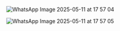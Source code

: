 
![WhatsApp Image 2025-05-11 at 17 57 04](https://github.com/user-attachments/assets/d5774a1a-3df7-47a5-baed-2d12640c470d)

![WhatsApp Image 2025-05-11 at 17 57 05](https://github.com/user-attachments/assets/c3d64b84-9b17-4a7c-a84c-fdd92d1736ba)

